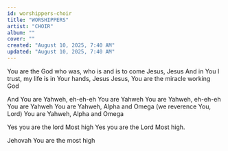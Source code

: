 ```yaml
---
id: worshippers-choir
title: "WORSHIPPERS"
artist: "CHOIR"
album: ""
cover: ""
created: "August 10, 2025, 7:40 AM"
updated: "August 10, 2025, 7:40 AM"
---
```


You are the God who was, who is and is to come
Jesus, Jesus
And in You I trust, my life is in Your hands, Jesus
Jesus, You are the miracle working God

And You are Yahweh, eh-eh-eh
You are Yahweh
You are Yahweh, eh-eh-eh
You are Yahweh
You are Yahweh, Alpha and Omega (we reverence You, Lord)
You are Yahweh, Alpha and Omega

Yes you are the lord 
Most high
Yes you are the Lord 
Most high.

Jehovah 
You are the most high